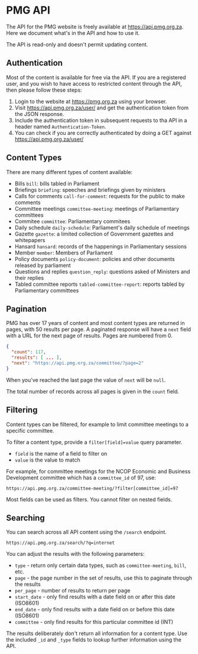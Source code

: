 PMG API
=======

The API for the PMG website is freely available at https://api.pmg.org.za. Here we document what's in the API and how to use it.

The API is read-only and doesn't permit updating content.

Authentication
--------------

Most of the content is available for free via the API. If you are a registered user, and you wish to have access to restricted content through the API, then please follow these steps:

1. Login to the website at https://pmg.org.za using your browser.
2. Visit https://api.pmg.org.za/user/ and get the authentication token from the JSON response.
3. Include the authentication token in subsequent requests to tha API in a header named `Authentication-Token`.
4. You can check if you are correctly authenticated by doing a GET against https://api.pmg.org.za/user/

Content Types
-------------

There are many different types of content available:

* Bills `bill`: bills tabled in Parliament
* Briefings `briefing`: speeches and briefings given by ministers
* Calls for comments `call-for-comment`: requests for the public to make comments
* Committee meetings `committee-meeting`: meetings of Parliamentary committees
* Commitee `committee`: Parliamentary commitees
* Daily schedule `daily-schedule`: Parliament's daily schedule of meetings
* Gazette `gazette`: a limited collection of Government gazettes and whitepapers
* Hansard `hansard`: records of the happenings in Parliamentary sessions
* Member `member`: Members of Parliament
* Policy documents `policy-document`: policies and other documents released by parliament
* Questions and replies `question_reply`: questions asked of Ministers and their replies
* Tabled committee reports `tabled-committee-report`: reports tabled by Parliamentary committees

Pagination
----------

PMG has over 17 years of content and most content types are returned in pages, with 50 results per page. A paginated response will have a `next` field with a URL for the next page of results. Pages are numbered from 0.

```json
{
  "count": 117,
  "results": [ ... ],
  "next": "https://api.pmg.org.za/committee/?page=2"
}
```

When you've reached the last page the value of `next` will be `null`.

The total number of records across all pages is given in the `count` field.

Filtering
---------

Content types can be filtered, for example to limit committee meetings to a specific committee.

To filter a content type, provide a `filter[field]=value` query parameter. 

* `field` is the name of a field to filter on
* `value` is the value to match

For example, for committee meetings for the NCOP Economic and Business Development committee which has a `committee_id` of 97, use:

    https://api.pmg.org.za/committee-meeting/?filter[committee_id]=97

Most fields can be used as filters. You cannot filter on nested fields.

Searching
---------

You can search across all API content using the `/search` endpoint.

    https://api.pmg.org.za/search/?q=internet

You can adjust the results with the following parameters:

* `type` - return only certain data types, such as `committee-meeting`, `bill`, etc.
* `page` - the page number in the set of results, use this to paginate through the results
* `per_page` - number of results to return per page
* `start_date` - only find results with a date field on or after this date (ISO8601)
* `end_date` - only find results with a date field on or before this date (ISO8601)
* `committee` - only find results for this particular committee id (INT)

The results deliberately don't return all information for a content type. Use the included `_id` and `_type`
fields to lookup further information using the API.
